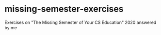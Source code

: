 # missing-semester-exercises
Exercises on "The Missing Semester of Your CS Education" 2020 answered by me
